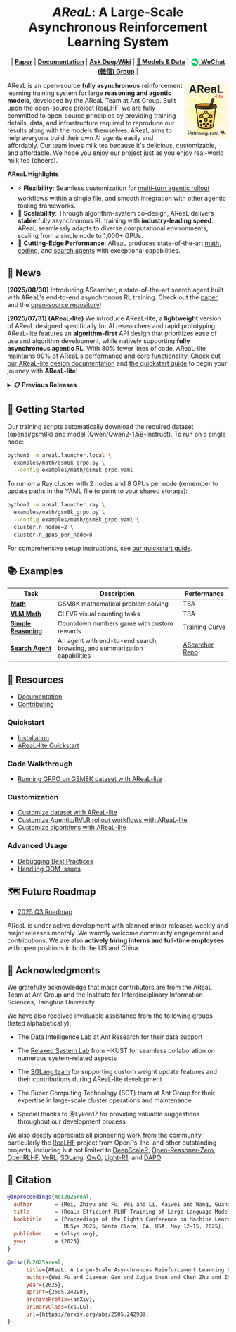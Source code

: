 <h1 align="center">
<em>AReaL</em>: A Large-Scale Asynchronous Reinforcement Learning System
</h1>

<p align="center">
| <a href="https://arxiv.org/pdf/2505.24298"><b>Paper</b></a> | <a href="https://inclusionai.github.io/AReaL/"><b>Documentation</b></a> | <a href="https://deepwiki.com/inclusionAI/AReaL"><b>Ask DeepWiki</b></a> | <a href="https://huggingface.co/collections/inclusionAI/areal-boba-2-683f0e819ccb7bb2e1b2f2d5"><b>🤗 Models & Data</b></a> |
<a href="./assets/wechat_qrcode.png" target="_blank"><img src="./assets/wechat_icon.png" width="20" style="vertical-align: middle;"> <b>WeChat (微信) Group</b></a> |
</p>

<img align="right" alt="ReaL" src="/assets/logo.png" width="20%">

AReaL is an open-source **fully asynchronous** reinforcement learning training system
for large **reasoning and agentic models**, developed by the AReaL Team at Ant Group.
Built upon the open-source project [ReaLHF](https://github.com/openpsi-project/ReaLHF),
we are fully committed to open-source principles by providing training details, data,
and infrastructure required to reproduce our results along with the models themselves.
AReaL aims to help everyone build their own AI agents easily and affordably. Our team
loves milk tea because it's delicious, customizable, and affordable. We hope you enjoy
our project just as you enjoy real-world milk tea (cheers).

**AReaL Highlights**

- ⚡ **Flexibility**: Seamless customization for
  [multi-turn agentic rollout](https://inclusionai.github.io/AReaL/customization/agent.html)
  workflows within a single file, and smooth integration with other agentic tooling
  frameworks.
- 🚀 **Scalability**: Through algorithm-system co-design, AReaL delivers **stable** fully
  asynchronous RL training with **industry-leading speed**. AReaL seamlessly adapts to
  diverse computational environments, scaling from a single node to 1,000+ GPUs.
- 🔪 **Cutting-Edge Performance**: AReaL produces state-of-the-art
  [math](/blog/AReaL_v0_2.md), [coding](/blog/AReaL_v0_3.md), and
  [search agents](https://github.com/inclusionAI/ASearcher) with exceptional
  capabilities.

## 📰 News

**\[2025/08/30\]** Introducing ASearcher, a state-of-the-art search agent built with
AReaL's end-to-end asynchronous RL training. Check out the
[paper](https://arxiv.org/pdf/2508.07976) and the
[open-source repository](https://github.com/inclusionAI/ASearcher)!

**\[2025/07/31\] (AReaL-lite)** We introduce AReaL-lite, a **lightweight** version of
AReaL designed specifically for AI researchers and rapid prototyping. AReaL-lite
features an **algorithm-first** API design that prioritizes ease of use and algorithm
development, while natively supporting **fully asynchronous agentic RL**. With 80% fewer
lines of code, AReaL-lite maintains 90% of AReaL's performance and core functionality.
Check out [our AReaL-lite design documentation](/areal/README.md) and
[the quickstart guide](https://inclusionai.github.io/AReaL/tutorial/quickstart.html) to
begin your journey with **AReaL-lite**!

<details>
<summary><b>📋 Previous Releases</b></summary>

**\[2025/06/03\] (v0.3, boba²)** We release **boba²** (double-boba) for fully
asynchronous RL training, which achieves **2.77× speedup while delivering comparable or
superior training performance** compared to synchronous systems. Furthermore,
asynchronous RL significantly simplifies multi-turn agentic RL training setup! Check out
[our v0.3 overview blog](/blog/AReaL_v0_3.md) and the
[research paper](https://arxiv.org/pdf/2505.24298).

**\[2025/03/31\] (v0.2, boba)** Introducing our milestone release—boba! Please call it
A-ReaL-boba! This release features significantly faster training with SGLang support and
state-of-the-art 7B and 32B models for mathematical reasoning. Check out our
[v0.2 technical blog](/blog/AReaL_v0_2.md).

**\[2025/02/24\] (v0.1)** Our initial release includes reproducible results for 1.5B and
7B Large Reasoning Models (LRMs). Check out our
[v0.1 technical blog](/blog/AReaL_v0_1.md).

</details>

## 🚀 Getting Started

Our training scripts automatically download the required dataset (openai/gsm8k) and
model (Qwen/Qwen2-1.5B-Instruct). To run on a single node:

```bash
python3 -m areal.launcher.local \
  examples/math/gsm8k_grpo.py \
  --config examples/math/gsm8k_grpo.yaml
```

To run on a Ray cluster with 2 nodes and 8 GPUs per node (remember to update paths in
the YAML file to point to your shared storage):

```bash
python3 -m areal.launcher.ray \
  examples/math/gsm8k_grpo.py \
  --config examples/math/gsm8k_grpo.yaml \
  cluster.n_nodes=2 \
  cluster.n_gpus_per_node=8
```

For comprehensive setup instructions, see
[our quickstart guide](https://inclusionai.github.io/AReaL/tutorial/quickstart.html).

## 📚 Examples

| Task                                        | Description                                                               | Performance                                                        |
| ------------------------------------------- | ------------------------------------------------------------------------- | ------------------------------------------------------------------ |
| **[Math](examples/math/)**                  | GSM8K mathematical problem solving                                        | TBA                                                                |
| **[VLM Math](examples/vlm/)**               | CLEVR visual counting tasks                                               | TBA                                                                |
| **[Simple Reasoning](examples/countdown/)** | Countdown numbers game with custom rewards                                | [Training Curve](/examples/countdown/countdown_training_curve.png) |
| **[Search Agent](examples/search-agent/)**  | An agent with end-to-end search, browsing, and summarization capabilities | [ASearcher Repo](https://github.com/inclusionAI/ASearcher)         |

## 📖 Resources

- [Documentation](https://inclusionai.github.io/AReaL/)
- [Contributing](https://inclusionai.github.io/AReaL/contrib.html)

### Quickstart

- [Installation](https://inclusionai.github.io/AReaL/tutorial/installation.html)
- [AReaL-lite Quickstart](https://inclusionai.github.io/AReaL/tutorial/quickstart.html)

### Code Walkthrough

- [Running GRPO on GSM8K dataset with AReaL-lite](https://inclusionai.github.io/AReaL/lite/gsm8k_grpo.html)

### Customization

- [Customize dataset with AReaL-lite](https://inclusionai.github.io/AReaL/customization/dataset.html)
- [Customize Agentic/RVLR rollout workflows with AReaL-lite](https://inclusionai.github.io/AReaL/customization/agent.html)
- [Customize algorithms with AReaL-lite](https://inclusionai.github.io/AReaL/customization/algorithm.html)

### Advanced Usage

- [Debugging Best Practices](https://inclusionai.github.io/AReaL/best_practices/debugging.html)
- [Handling OOM Issues](https://inclusionai.github.io/AReaL/best_practices/handling_oom.html)

## 🗺️ Future Roadmap

- [2025 Q3 Roadmap](https://github.com/inclusionAI/AReaL/issues/257)

AReaL is under active development with planned minor releases weekly and major releases
monthly. We warmly welcome community engagement and contributions. We are also
**actively hiring interns and full-time employees** with open positions in both the US
and China.

## 🙏 Acknowledgments

We gratefully acknowledge that major contributors are from the AReaL Team at Ant Group
and the Institute for Interdisciplinary Information Sciences, Tsinghua University.

We have also received invaluable assistance from the following groups (listed
alphabetically):

- The Data Intelligence Lab at Ant Research for their data support

- The [Relaxed System Lab](https://github.com/Relaxed-System-Lab) from HKUST for
  seamless collaboration on numerous system-related aspects

- The [SGLang team](https://github.com/sgl-project/sglang) for supporting custom weight
  update features and their contributions during AReaL-lite development

- The Super Computing Technology (SCT) team at Ant Group for their expertise in
  large-scale cluster operations and maintenance

- Special thanks to @Lyken17 for providing valuable suggestions throughout our
  development process

We also deeply appreciate all pioneering work from the community, particularly the
[ReaLHF](https://github.com/openpsi-project/ReaLHF) project from OpenPsi Inc. and other
outstanding projects, including but not limited to
[DeepScaleR](https://github.com/agentica-project/deepscaler),
[Open-Reasoner-Zero](https://github.com/Open-Reasoner-Zero/Open-Reasoner-Zero/tree/main),
[OpenRLHF](https://github.com/OpenRLHF/OpenRLHF),
[VeRL](https://github.com/volcengine/verl),
[SGLang](https://github.com/sgl-project/sglang), [QwQ](https://github.com/QwenLM/QwQ),
[Light-R1](https://github.com/Qihoo360/Light-R1), and
[DAPO](https://github.com/BytedTsinghua-SIA/DAPO).

## 📄 Citation

```bibtex
@inproceedings{mei2025real,
  author       = {Mei, Zhiyu and Fu, Wei and Li, Kaiwei and Wang, Guangju and Zhang, Huanchen and Wu, Yi},
  title        = {ReaL: Efficient RLHF Training of Large Language Models with Parameter Reallocation},
  booktitle    = {Proceedings of the Eighth Conference on Machine Learning and Systems,
                  MLSys 2025, Santa Clara, CA, USA, May 12-15, 2025},
  publisher    = {mlsys.org},
  year         = {2025},
}
```

```bibtex
@misc{fu2025areal,
      title={AReaL: A Large-Scale Asynchronous Reinforcement Learning System for Language Reasoning},
      author={Wei Fu and Jiaxuan Gao and Xujie Shen and Chen Zhu and Zhiyu Mei and Chuyi He and Shusheng Xu and Guo Wei and Jun Mei and Jiashu Wang and Tongkai Yang and Binhang Yuan and Yi Wu},
      year={2025},
      eprint={2505.24298},
      archivePrefix={arXiv},
      primaryClass={cs.LG},
      url={https://arxiv.org/abs/2505.24298},
}
```

